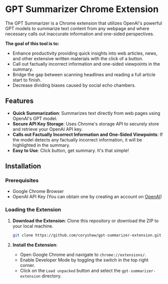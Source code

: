 # GPT Summarizer Chrome Extension

The GPT Summarizer is a Chrome extension that utilizes OpenAI's powerful GPT models to summarize text content from any webpage and where necessary calls out inaccurate information and one-sided perspectives.

**The goal of this tool is to:**

- Enhance productivity providing quick insights into web articles, news, and other extensive written materials with the click of a button.
- Call out factually incorrect information and one-sided viewpoints in the summary.
- Bridge the gap between scanning headlines and reading a full article start to finish.
- Decrease dividing biases caused by social echo chambers.

## Features

- **Quick Summarization**: Summarizes text directly from web pages using OpenAI's GPT model.
- **Secure API Key Storage**: Uses Chrome's storage API to securely store and retrieve your OpenAI API key.
- **Calls out Factually Incorrect Information and One-Sided Viewpoints**: If the model detects any factually incorrect information, it will be highlighted in the summary.
- **Easy to Use**: Click button, get summary. It's that simple!

## Installation

### Prerequisites

- Google Chrome Browser
- OpenAI API Key (You can obtain one by creating an account on [OpenAI](https://openai.com/api/))

### Loading the Extension

1. **Download the Extension**:
   Clone this repository or download the ZIP to your local machine.

   ```bash
   git clone https://github.com/coryshaw/gpt-summarizer-extension.git
   ```

2. **Install the Extension**:
   - Open Google Chrome and navigate to `chrome://extensions/`.
   - Enable Developer Mode by toggling the switch in the top right corner.
   - Click on the `Load unpacked` button and select the `gpt-summarizer-extension` directory.
